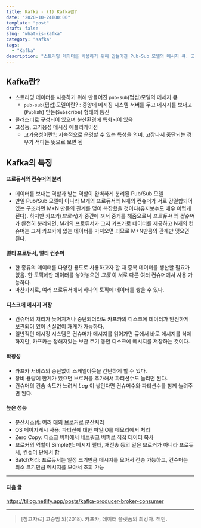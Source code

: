 ```yaml
---
title: Kafka - (1) Kafka란?
date: "2020-10-24T00:00"
template: "post"
draft: false
slug: "what-is-kafka"
category: "Kafka"
tags:
  - "Kafka"
description: "스트리밍 데이터를 사용하기 위해 만들어진 Pub-Sub 모델의 메시지 큐. 고성능, 고가용성의 메시지 애플리케이션이며 클러스터로 구성되어 분산환경에 특화되어 있다."
---
```


## Kafka란?
- 스트리밍 데이터를 사용하기 위해 만들어진 `pub-sub`(펍섭)모델의 메세지 큐
  *  `pub-sub`(펍섭)모델이란? : 중앙에 메시징 시스템 서버를 두고 메시지를 보내고(`Pub`lish) 받는(`Sub`scribe) 형태의 통신
- 클러스터로 구성되어 있으며 분산환경에 특화되어 있음
- 고성능, 고가용성 메시징 애플리케이션
  * 고가용성이란?: 지속적으로 운영할 수 있는 특성을 의미. 고장나서 중단되는 경우가 적다는 뜻으로 보면 됨

## Kafka의 특징
#### 프로듀서와 컨슈머의 분리
- 데이터를 보내는 역할과 받는 역할이 완벽하게 분리된 Pub/Sub 모델
- 만일 Pub/Sub 모델이 아니라 M개의 프로듀서와 N개의 컨슈머가 서로 강결합되어있는 구조라면 M*N 만큼의 관계를 맺어 복잡했을 것이다(유지보수도 매우 어렵게 된다). 하지만 카프카(_브로커_)가 중간에 껴서 중개를 해줌으로써 _프로듀서_ 와 _컨슈머_ 가 완전히 분리되면, M개의 프로듀서가 그저 카프카로 데이터를 제공하고 N개의 컨슈머는 그저 카프카에 있는 데이터를 가져오면 되므로 M+N만큼의 관계만 맺으면 된다.

#### 멀티 프로듀서, 멀티 컨슈머
- 한 종류의 데이터를 다양한 용도로 사용하고자 할 때 중복 데이터를 생산할 필요가 없음. 한 토픽에만 데이터를 쌓아놓으면 _그룹_ 이 서로 다른 여러 컨슈머에서 사용 가능하다.
- 마찬가지로, 여러 프로듀서에서 하나의 토픽에 데이터를 쌓을 수 있다.

#### 디스크에 메시지 저장
- 컨슈머의 처리가 늦어지거나 중단되더라도 카프카의 디스크에 데이터가 안전하게 보관되어 있어 손실없이 재개가 가능하다.
- 일반적인 메시징 시스템은 컨슈머가 메시지를 읽어가면 큐에서 바로 메시지를 삭제하지만, 카프카는 정해져있는 보관 주기 동안 디스크에 메시지를 저장하는 것이다.

#### 확장성
- 카프카 서비스의 중단없이 스케일아웃을 간단하게 할 수 있다.
- 장비 용량에 한계가 있으면 브로커를 추가해서 파티션수도 늘리면 된다.
- 컨슈머의 컨슘 속도가 느려서 _Lag_ 이 쌓인다면 컨슈머수와 파티션수를 함께 늘려주면 된다.

#### 높은 성능
- 분산시스템: 여러 대의 브로커로 분산처리
- OS 페이지캐시 사용: 파티션에 대한 파일IO를 메모리에서 처리
- Zero Copy: 디스크 버퍼에서 네트워크 버퍼로 직접 데이터 복사
- 브로커의 역할이 Simple함: 메시지 필터, 재전송 등의 일은 브로커가 아니라  프로듀서, 컨슈머 단에서 함
- Batch처리: 프로듀서는 일정 크기만큼 메시지를 모아서 전송 가능하고, 컨슈머는 최소 크기만큼 메시지를 모아서 조회 가능

---

#### 다음 글
https://tillog.netlify.app/posts/kafka-producer-broker-consumer

---
> [참고자료]
> 고승범 외(2018). 카프카, 데이터 플랫폼의 최강자. 책만.  
